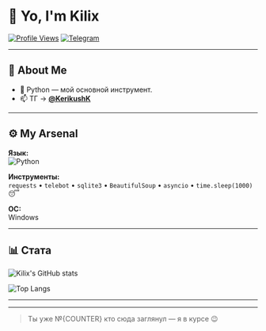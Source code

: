 # 👋 Yo, I'm Kilix  

[![Profile Views](https://komarev.com/ghpvc/?username=KilixKilik&label=PROFILE+VIEWS&color=ff69b4&style=flat-square)](https://github.com/Kilix)
[![Telegram](https://img.shields.io/badge/Telegram-@KerikushK-2CA5E0?style=flat-square&logo=telegram&logoColor=white)](https://t.me/KerikushK)

---

## 🚀 About Me

- 🐍 Python — мой основной инструмент.
- 📫 ТГ → **[@KerikushK](https://t.me/KerikushK)**

---

## ⚙️ My Arsenal

**Язык:**  
![Python](https://img.shields.io/badge/Python-3.10%2B-3776AB?style=for-the-badge&logo=python&logoColor=white)

**Инструменты:**  
`requests` • `telebot` • `sqlite3` • `BeautifulSoup` • `asyncio` • `time.sleep(1000)` 😴

**ОС:**  
Windows

---

## 📊 Стата
![Kilix's GitHub stats](https://github-readme-stats.vercel.app/api?username=KilixKilik&show_icons=true&theme=radical)

![Top Langs](https://github-readme-stats.vercel.app/api/top-langs/?username=KilixKilik&layout=compact&theme=radical)

---


---
> Ты уже №{COUNTER} кто сюда заглянул — я в курсе 😉
